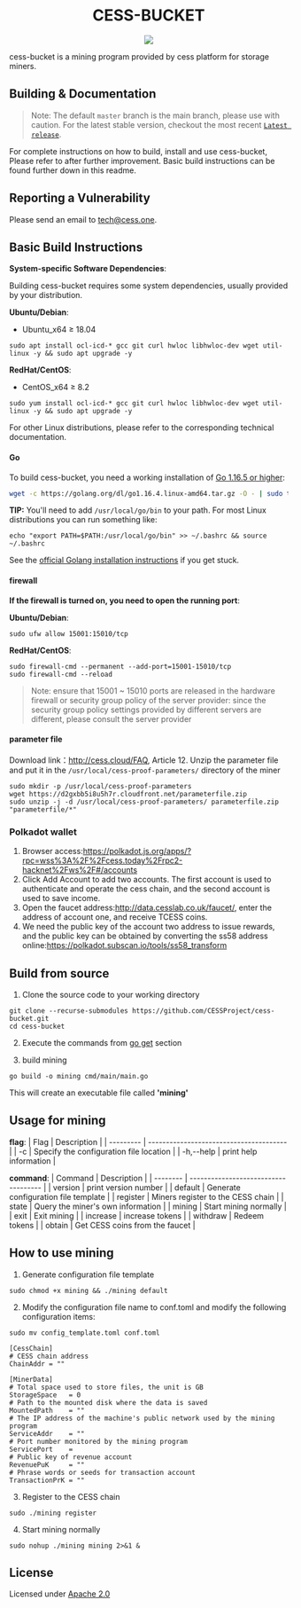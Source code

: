 <h1 align="center">CESS-BUCKET</h1>

<p align="center">  
  <a href=""><img src="https://img.shields.io/badge/golang-%3E%3D1.16-blue.svg" /></a>
  <br>
</p>

cess-bucket is a mining program provided by cess platform for storage miners.

## Building & Documentation

> Note: The default `master` branch is the main branch, please use with caution. For the latest stable version, checkout the most recent [`Latest release`](https://github.com/CESSProject/cess-bucket/releases).

For complete instructions on how to build, install and use cess-bucket, Please refer to after further improvement. Basic build instructions can be found further down in this readme.

## Reporting a Vulnerability

Please send an email to tech@cess.one.

## Basic Build Instructions

**System-specific Software Dependencies**:

Building cess-bucket requires some system dependencies, usually provided by your distribution.

**Ubuntu/Debian**:
- Ubuntu_x64 ≥ 18.04
```
sudo apt install ocl-icd-* gcc git curl hwloc libhwloc-dev wget util-linux -y && sudo apt upgrade -y
```

**RedHat/CentOS**:
- CentOS_x64 ≥ 8.2
```
sudo yum install ocl-icd-* gcc git curl hwloc libhwloc-dev wget util-linux -y && sudo apt upgrade -y
```

For other Linux distributions, please refer to the corresponding technical documentation.

#### Go

To build cess-bucket, you need a working installation of [Go 1.16.5 or higher](https://golang.org/dl/):

```bash
wget -c https://golang.org/dl/go1.16.4.linux-amd64.tar.gz -O - | sudo tar -xz -C /usr/local
```

**TIP:**
You'll need to add `/usr/local/go/bin` to your path. For most Linux distributions you can run something like:

```shell
echo "export PATH=$PATH:/usr/local/go/bin" >> ~/.bashrc && source ~/.bashrc
```

See the [official Golang installation instructions](https://golang.org/doc/install) if you get stuck.

#### firewall

**If the firewall is turned on, you need to open the running port**:

**Ubuntu/Debian**:
```
sudo ufw allow 15001:15010/tcp
```

**RedHat/CentOS**:
```
sudo firewall-cmd --permanent --add-port=15001-15010/tcp
sudo firewall-cmd --reload
```

> Note: ensure that 15001 ~ 15010 ports are released in the hardware firewall or security group policy of the server provider: since the security group policy settings provided by different servers are different, please consult the server provider

#### parameter file

Download link：http://cess.cloud/FAQ, Article 12.
Unzip the parameter file and put it in the `/usr/local/cess-proof-parameters/` directory of the miner

```
sudo mkdir -p /usr/local/cess-proof-parameters
wget https://d2gxbb5i8u5h7r.cloudfront.net/parameterfile.zip
sudo unzip -j -d /usr/local/cess-proof-parameters/ parameterfile.zip "parameterfile/*"
```

### Polkadot wallet

1. Browser access:https://polkadot.js.org/apps/?rpc=wss%3A%2F%2Fcess.today%2Frpc2-hacknet%2Fws%2F#/accounts
2. Click Add Account to add two accounts. The first account is used to authenticate and operate the cess chain, and the second account is used to save income.
3. Open the faucet address:http://data.cesslab.co.uk/faucet/, enter the address of account one, and receive TCESS coins.
4. We need the public key of the account two address to issue rewards, and the public key can be obtained by converting the ss58 address online:https://polkadot.subscan.io/tools/ss58_transform

## Build from source

1. Clone the source code to your working directory

```
git clone --recurse-submodules https://github.com/CESSProject/cess-bucket.git
cd cess-bucket
```

2. Execute the commands from [go get](https://github.com/CESSProject/cess-ffi#go-get) section

3. build mining

```
go build -o mining cmd/main/main.go
```

This will create an executable file called **'mining'**

## Usage for mining

**flag**:
| Flag      | Description                             |
| --------- | --------------------------------------- |
| -c        | Specify the configuration file location |
| -h,--help | print help information                  |

**command**:
| Command  | Description                          |
| -------- | ------------------------------------ |
| version  | print version number                 |
| default  | Generate configuration file template |
| register | Miners register to the CESS chain    |
| state    | Query the miner's own information    |
| mining   | Start mining normally                |
| exit     | Exit mining                          |
| increase | increase tokens                      |
| withdraw | Redeem tokens                        |
| obtain   | Get CESS coins from the faucet       |

## How to use mining

1. Generate configuration file template
```
sudo chmod +x mining && ./mining default
```

2. Modify the configuration file name to conf.toml and modify the following configuration items:
```
sudo mv config_template.toml conf.toml 
```

```
[CessChain]
# CESS chain address
ChainAddr = ""

[MinerData]
# Total space used to store files, the unit is GB
StorageSpace   = 0
# Path to the mounted disk where the data is saved
MountedPath    = ""
# The IP address of the machine's public network used by the mining program
ServiceAddr    = ""
# Port number monitored by the mining program
ServicePort    = 
# Public key of revenue account
RevenuePuK     = ""
# Phrase words or seeds for transaction account
TransactionPrK = ""
```

3. Register to the CESS chain
```
sudo ./mining register
```

4. Start mining normally
```
sudo nohup ./mining mining 2>&1 &
```

## License
Licensed under [Apache 2.0](https://github.com/CESSProject/cess/blob/main/LICENSE)

